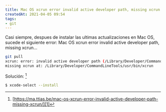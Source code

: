 ```yaml
---
title: Mac OS xcrun error invalid active developer path, missing xcrun
createdAt: 2021-04-05 09:54
tags:
- git
---
```


Casi siempre, despues de instalar las ultimas actualizaciones en Mac OS, sucede el siguiente error: Mac OS xcrun error invalid active developer path, missing xcrun…
<!--more-->

```bash
git pull
xcrun: error: invalid active developer path (/Library/Developer/CommandLineTools),
missing xcrun at: /Library/Developer/CommandLineTools/usr/bin/xcrun
```

Solución: [^1]

```bash
$ xcode-select --install
```


[^1]:	[https://ma.ttias.be/mac-os-xcrun-error-invalid-active-developer-path-missing-xcrun/][1]

[1]:	https://ma.ttias.be/mac-os-xcrun-error-invalid-active-developer-path-missing-xcrun/
